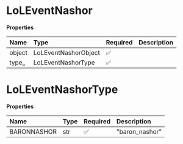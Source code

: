 # LoLEventNashor

**Properties**

| Name   | Type                 | Required | Description |
| :----- | :------------------- | :------- | :---------- |
| object | LoLEventNashorObject | ✅       |             |
| type\_ | LoLEventNashorType   | ✅       |             |

# LoLEventNashorType

**Properties**

| Name        | Type | Required | Description    |
| :---------- | :--- | :------- | :------------- |
| BARONNASHOR | str  | ✅       | "baron_nashor" |

<!-- This file was generated by liblab | https://liblab.com/ -->

